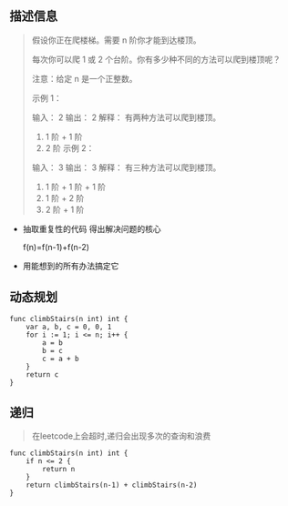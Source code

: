 ## 描述信息

> 假设你正在爬楼梯。需要 n 阶你才能到达楼顶。
>
> 每次你可以爬 1 或 2 个台阶。你有多少种不同的方法可以爬到楼顶呢？
>
> 注意：给定 n 是一个正整数。
>
> 示例 1：
>
> 输入： 2
> 输出： 2
> 解释： 有两种方法可以爬到楼顶。
> 1.  1 阶 + 1 阶
> 2.  2 阶
> 示例 2：
>
> 输入： 3
> 输出： 3
> 解释： 有三种方法可以爬到楼顶。
> 1.  1 阶 + 1 阶 + 1 阶
> 2.  1 阶 + 2 阶
> 3.  2 阶 + 1 阶
>

- 抽取重复性的代码 得出解决问题的核心

  f(n)=f(n-1)+f(n-2)

- 用能想到的所有办法搞定它

## 动态规划

```
func climbStairs(n int) int {
	var a, b, c = 0, 0, 1
	for i := 1; i <= n; i++ {
		a = b
		b = c
		c = a + b
	}
	return c
}
```

## 递归

> 在leetcode上会超时,递归会出现多次的查询和浪费

```
func climbStairs(n int) int {
	if n <= 2 {
		return n
	}
	return climbStairs(n-1) + climbStairs(n-2)
}
```







